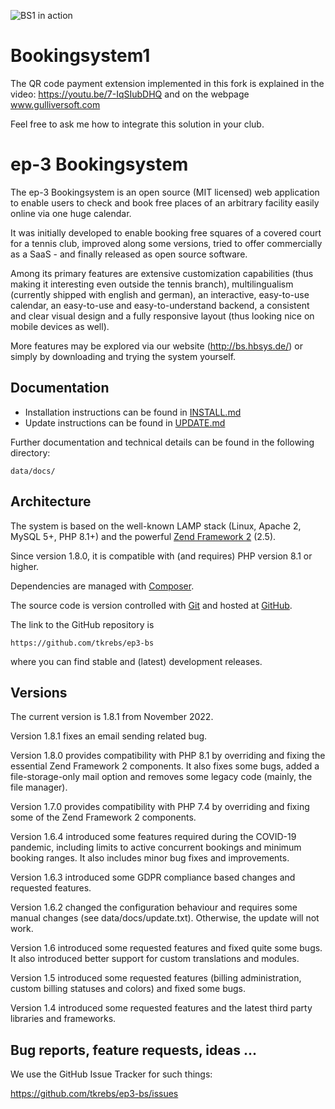 ![BS1 in action](https://github.com/gulliversoft/ep3-bs/ep3181.gif)

# Bookingsystem1


The QR code payment extension implemented in this fork is explained in the video: https://youtu.be/7-IqSIubDHQ 
and on the webpage www.gulliversoft.com

Feel free to ask me how to integrate this solution in your club.

# ep-3 Bookingsystem

The ep-3 Bookingsystem is an open source (MIT licensed) web application to enable users to check and book free places of
an arbitrary facility easily online via one huge calendar.

It was initially developed to enable booking free squares of a covered court for a tennis club, improved along some
versions, tried to offer commercially as a SaaS - and finally released as open source software.

Among its primary features are extensive customization capabilities (thus making it interesting even outside the tennis
branch), multilingualism (currently shipped with english and german), an interactive, easy-to-use calendar, an
easy-to-use and easy-to-understand backend, a consistent and clear visual design and a fully responsive layout (thus
looking nice on mobile devices as well).

More features may be explored via our website (http://bs.hbsys.de/) or simply by downloading and trying the system
yourself.

## Documentation

- Installation instructions can be found in [INSTALL.md](https://github.com/tkrebs/ep3-bs/blob/master/INSTALL.md)
- Update instructions can be found in [UPDATE.md](https://github.com/tkrebs/ep3-bs/blob/master/UPDATE.md)

Further documentation and technical details can be found in the following directory:

```
data/docs/
```

## Architecture

The system is based on the well-known LAMP stack (Linux, Apache 2, MySQL 5+, PHP 8.1+) and the powerful
[Zend Framework 2](http://framework.zend.com/) (2.5).

Since version 1.8.0, it is compatible with (and requires) PHP version 8.1 or higher.

Dependencies are managed with [Composer](https://getcomposer.org/).

The source code is version controlled with [Git](http://git-scm.com/) and hosted at [GitHub](https://github.com/).

The link to the GitHub repository is

```
https://github.com/tkrebs/ep3-bs
```

where you can find stable and (latest) development releases.

## Versions

The current version is 1.8.1 from November 2022.

Version 1.8.1 fixes an email sending related bug.

Version 1.8.0 provides compatibility with PHP 8.1 by overriding and fixing the essential Zend Framework 2 components.
It also fixes some bugs, added a file-storage-only mail option and removes some legacy code (mainly, the file manager).

Version 1.7.0 provides compatibility with PHP 7.4 by overriding and fixing some of the Zend Framework 2 components.

Version 1.6.4 introduced some features required during the COVID-19 pandemic, including limits to active concurrent bookings and minimum booking ranges. It also includes minor bug fixes and improvements.

Version 1.6.3 introduced some GDPR compliance based changes and requested features.

Version 1.6.2 changed the configuration behaviour and requires some manual changes (see data/docs/update.txt). Otherwise, the update will not work.

Version 1.6 introduced some requested features and fixed quite some bugs. It also introduced better support for custom translations and modules.

Version 1.5 introduced some requested features (billing administration, custom billing statuses and colors) and fixed some bugs.

Version 1.4 introduced some requested features and the latest third party libraries and frameworks.

## Bug reports, feature requests, ideas ...

We use the GitHub Issue Tracker for such things:

https://github.com/tkrebs/ep3-bs/issues
